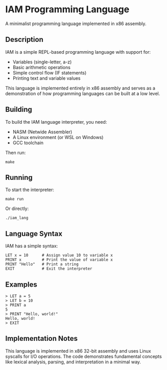 # IAM Programming Language

A minimalist programming language implemented in x86 assembly.

## Description

IAM is a simple REPL-based programming language with support for:
- Variables (single-letter, a-z)
- Basic arithmetic operations
- Simple control flow (IF statements)
- Printing text and variable values

This language is implemented entirely in x86 assembly and serves as a demonstration of how programming languages can be built at a low level.

## Building

To build the IAM language interpreter, you need:
- NASM (Netwide Assembler)
- A Linux environment (or WSL on Windows)
- GCC toolchain

Then run:

```
make
```

## Running

To start the interpreter:

```
make run
```

Or directly:

```
./iam_lang
```

## Language Syntax

IAM has a simple syntax:

```
LET x = 10      # Assign value 10 to variable x
PRINT x         # Print the value of variable x
PRINT "Hello"   # Print a string
EXIT            # Exit the interpreter
```

## Examples

```
> LET a = 5
> LET b = 10
> PRINT a
5
> PRINT "Hello, world!"
Hello, world!
> EXIT
```

## Implementation Notes

This language is implemented in x86 32-bit assembly and uses Linux syscalls for I/O operations. The code demonstrates fundamental concepts like lexical analysis, parsing, and interpretation in a minimal way. 
